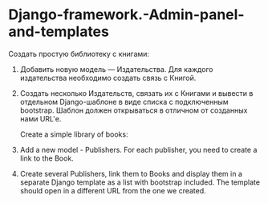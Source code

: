 # Django-framework.-Admin-panel-and-templates

Создать простую библиотеку с книгами:
  1. Добавить новую модель — Издательства. Для каждого издательства необходимо создать связь с Книгой.
  2. Создать несколько Издательств, связать их с Книгами и вывести в отдельном Django-шаблоне в виде списка с подключенным bootstrap.
     Шаблон должен открываться в отличном от созданных нами URL'е.
     
     Create a simple library of books:
   1. Add a new model - Publishers. For each publisher, you need to create a link to the Book.
   2. Create several Publishers, link them to Books and display them in a separate Django template as a list with bootstrap included.
      The template should open in a different URL from the one we created.
